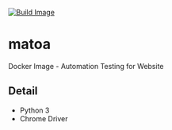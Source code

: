 [![Build Image](https://github.com/damarmustikoaji/matoa/actions/workflows/main.yml/badge.svg?branch=master)](https://github.com/damarmustikoaji/matoa/actions/workflows/main.yml)

# matoa

Docker Image - Automation Testing for Website

## Detail
- Python 3
- Chrome Driver
